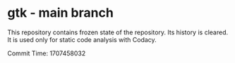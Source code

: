 # gtk - main branch

This repository contains frozen state of the repository.
Its history is cleared. It is used only for static code
analysis with Codacy.

Commit Time: 1707458032